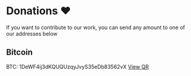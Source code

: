 # Donations ❤️
If you want to contribute to our work, you can send any amount to one of our addresses below 

## Bitcoin
BTC: 1DeWF4ij3dKQUQUzqyJvyS35eDb83562vX [View QR](https://www.blockchain.com/btc/address/1DeWF4ij3dKQUQUzqyJvyS35eDb83562vX)
